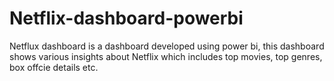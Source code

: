 # Netflix-dashboard-powerbi

Netflux dashboard is a dashboard developed using power bi, this dashboard shows various insights about Netflix which includes top movies, top genres, box offcie details etc.

